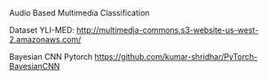 Audio Based Multimedia Classification

Dataset
YLI-MED: http://multimedia-commons.s3-website-us-west-2.amazonaws.com/

Bayesian CNN Pytorch
https://github.com/kumar-shridhar/PyTorch-BayesianCNN
